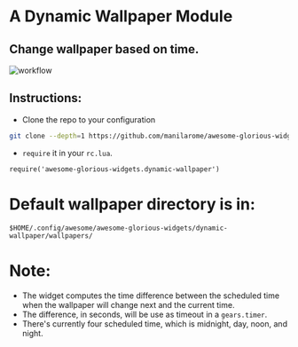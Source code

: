# A Dynamic Wallpaper Module

## Change wallpaper based on time.

![workflow](https://github.com/manilarome/awesome-glorious-widgets/blob/master/dynamic-wallpaper/workflow.gif)

## Instructions:  

+ Clone the repo to your configuration

```bash
git clone --depth=1 https://github.com/manilarome/awesome-glorious-widgets ~/.config/awesome/awesome-glorious-widgets
```

+ `require` it in your `rc.lua`.

`require('awesome-glorious-widgets.dynamic-wallpaper')`  


# Default wallpaper directory is in:  

`$HOME/.config/awesome/awesome-glorious-widgets/dynamic-wallpaper/wallpapers/`  


# Note:  
+ The widget computes the time difference between the scheduled time when the wallpaper will change next and the current time.
+ The difference, in seconds, will be use as timeout in a `gears.timer`.
+ There's currently four scheduled time, which is midnight, day, noon, and night.